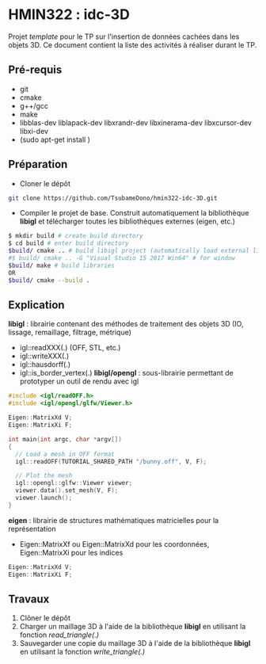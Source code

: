 # HMIN322 : idc-3D

Projet *template* pour le TP sur l'insertion de données cachées dans les objets 3D.
Ce document contient la liste des activités à réaliser durant le TP.

## Pré-requis

- git
- cmake
- g++/gcc
- make
- libblas-dev liblapack-dev libxrandr-dev libxinerama-dev libxcursor-dev libxi-dev
- (sudo apt-get install <libname>)

## Préparation

- Cloner le dépôt
```sh
git clone https://github.com/TsubameDono/hmin322-idc-3D.git
```
- Compiler le projet de base. Construit automatiquement la bibliothèque **libigl** et télécharger toutes les bibliothèques externes (eigen, etc.)
```sh
$ mkdir build # create build directory
$ cd build # enter build directory
$build/ cmake .. # build libigl project (automatically load external libs)
#$ build/ cmake .. -G "Visual Studio 15 2017 Win64" # for window
$build/ make # build libraries
OR
$build/ cmake --build .
```

## Explication

**libigl** : librairie contenant des méthodes de traitement des objets 3D (IO, lissage, remaillage, filtrage, métrique)
 - igl::readXXX(.) (OFF, STL, etc.)
 - igl::writeXXX(.)
 - igl::hausdorff(.)
 - igl::is_border_vertex(.)
**libigl/opengl** : sous-librairie permettant de prototyper un outil de rendu avec igl
```cpp
#include <igl/readOFF.h>
#include <igl/opengl/glfw/Viewer.h>

Eigen::MatrixXd V;
Eigen::MatrixXi F;

int main(int argc, char *argv[])
{
  // Load a mesh in OFF format
  igl::readOFF(TUTORIAL_SHARED_PATH "/bunny.off", V, F);

  // Plot the mesh
  igl::opengl::glfw::Viewer viewer;
  viewer.data().set_mesh(V, F);
  viewer.launch();
}
```
**eigen** : librairie de structures mathématiques matricielles pour la représentation
 - Eigen::MatrixXf ou Eigen::MatrixXd pour les coordonnées, Eigen::MatrixXi pour les indices
```cpp
Eigen::MatrixXd V;
Eigen::MatrixXi F;
```

## Travaux

1. Clôner le dépôt
2. Charger un maillage 3D à l'aide de la bibliothèque **libigl** en utilisant la fonction *read_triangle(.)*
3. Sauvegarder une copie du maillage 3D à l'aide de la bibliothèque **libigl** en utilisant la fonction *write_triangle(.)*
